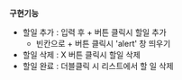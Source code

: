 **구현기능**

- 할일 추가 : 입력 후 + 버튼 클릭시 할일 추가
  - 빈칸으로 + 버튼 클릭시 'alert' 창 띄우기
- 할일 삭제 : X 버튼 클릭시 할일 삭제
- 할일 완료 : 더블클릭 시 리스트에서 할 일 삭제

